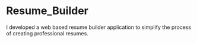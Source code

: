 # Resume_Builder
 I developed  a web based resume builder application to simplify the process of creating professional resumes.
